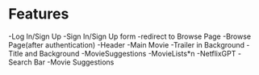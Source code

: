 # Features
-Log In/Sign Up
    -Sign In/Sign Up form
    -redirect to Browse Page
-Browse Page(after authentication)
    -Header
    -Main Movie
        -Trailer in Background
        -Title and Background
        -MovieSuggestions
             -MovieLists*n
-NetflixGPT
    -Search Bar
    -Movie Suggestions
